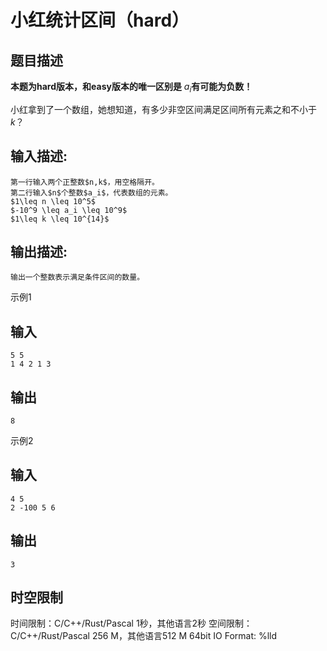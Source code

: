 # 小红统计区间（hard）

## 题目描述

**本题为hard版本，和easy版本的唯一区别是** $a_i$**有可能为负数！**

  


小红拿到了一个数组，她想知道，有多少非空区间满足区间所有元素之和不小于$k$？ 

## 输入描述:
    
    
    第一行输入两个正整数$n,k$，用空格隔开。  
    第二行输入$n$个整数$a_i$，代表数组的元素。  
    $1\leq n \leq 10^5$  
    $-10^9 \leq a_i \leq 10^9$  
    $1\leq k \leq 10^{14}$

## 输出描述:
    
    
    输出一个整数表示满足条件区间的数量。

示例1 

## 输入
    
    
    5 5
    1 4 2 1 3

## 输出
    
    
    8

示例2 

## 输入
    
    
    4 5
    2 -100 5 6

## 输出
    
    
    3


## 时空限制

时间限制：C/C++/Rust/Pascal 1秒，其他语言2秒
空间限制：C/C++/Rust/Pascal 256 M，其他语言512 M
64bit IO Format: %lld